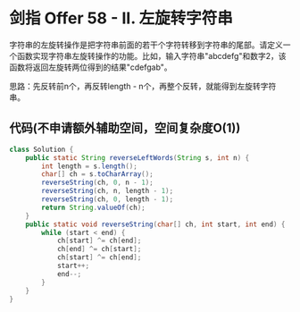 # 剑指 Offer 58 - II. 左旋转字符串

字符串的左旋转操作是把字符串前面的若干个字符转移到字符串的尾部。请定义一个函数实现字符串左旋转操作的功能。比如，输入字符串"abcdefg"和数字2，该函数将返回左旋转两位得到的结果"cdefgab"。



思路：先反转前n个，再反转length - n个，再整个反转，就能得到左旋转字符串。



## 代码(不申请额外辅助空间，空间复杂度O(1))

```java
class Solution {
    public static String reverseLeftWords(String s, int n) {
        int length = s.length();
        char[] ch = s.toCharArray();
        reverseString(ch, 0, n - 1);
        reverseString(ch, n, length - 1);
        reverseString(ch, 0, length - 1);
        return String.valueOf(ch);
    }
    public static void reverseString(char[] ch, int start, int end) {
        while (start < end) {
            ch[start] ^= ch[end];
            ch[end] ^= ch[start];
            ch[start] ^= ch[end];
            start++;
            end--;
        }
    }
}
```

